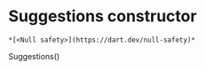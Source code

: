 


# Suggestions constructor




    *[<Null safety>](https://dart.dev/null-safety)*



Suggestions()












